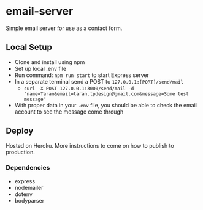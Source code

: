# email-server
Simple email server for use as a contact form.

## Local Setup
- Clone and install using npm
- Set up local .env file
- Run command: `npm run start` to start Express server
- In a separate terminal send a POST to `127.0.0.1:[PORT]/send/mail`
  -  `curl -X POST 127.0.0.1:3000/send/mail -d "name=Taran&email=taran.tpdesign@gmail.com&message=Some test message"`
- With proper data in your `.env` file, you should be able to check the email account to see the message come through

## Deploy
Hosted on Heroku. More instructions to come on how to publish to production.

### Dependencies
* express
* nodemailer
* dotenv
* bodyparser